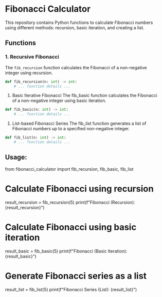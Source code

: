# Fibonacci Calculator

This repository contains Python functions to calculate Fibonacci numbers using different methods: recursion, basic iteration, and creating a list.

## Functions

### 1. Recursive Fibonacci

The `fib_recursion` function calculates the Fibonacci of a non-negative integer using recursion.

```python
def fib_recursion(n: int) -> int:
    # ... function details ...
```

1. Basic Iterative Fibonacci
   The fib_basic function calculates the Fibonacci of a non-negative integer using basic iteration.

```python
def fib_basic(n: int) -> int:
    # ... function details ...
```

1. List-based Fibonacci Series
   The fib_list function generates a list of Fibonacci numbers up to a specified non-negative integer.

```python
def fib_list(n: int) -> int:
    # ... function details ...
```

## Usage:

from fibonacci_calculator import fib_recursion, fib_basic, fib_list

# Calculate Fibonacci using recursion

result_recursion = fib_recursion(5)
print(f"Fibonacci (Recursion): {result_recursion}")

# Calculate Fibonacci using basic iteration

result_basic = fib_basic(5)
print(f"Fibonacci (Basic Iteration): {result_basic}")

# Generate Fibonacci series as a list

result_list = fib_list(5)
print(f"Fibonacci Series (List): {result_list}")
